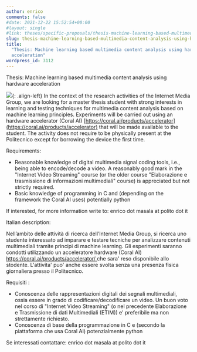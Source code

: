 ```yaml
---
author: enrico
comments: false
#date: 2021-12-22 15:52:54+00:00
#layout: single
#link: theses/specific-proposals/thesis-machine-learning-based-multimedia-content-analysis-using-hardware-acceleration/
slug: thesis-machine-learning-based-multimedia-content-analysis-using-hardware-acceleration
title:
  "Thesis: Machine learning based multimedia content analysis using hardware
  acceleration"
wordpress_id: 3112
---
```


Thesis: Machine learning based multimedia content analysis using hardware acceleration

![]({{site.baseurl}}/res/2021/12/coral_transparent_small.png){: .align-left} In the context of the research activities of the Internet Media Group, we are looking for a master thesis student with strong interests in learning and testing techniques for multimedia content analysis based on machine learning principles. Experiments will be carried out using an hardware accelerator (Coral AI) [](https://coral.ai/products/accelerator)[https://coral.ai/products/accelerator](https://coral.ai/products/accelerator) that will be made available to the student. The activity does not require to be physically present at the Politecnico except for borrowing the device the first time.

Requirements:

- Reasonable knowledge of digital multimedia signal coding tools, i.e., being able to encode/decode a video. A reasonably good mark in the "Internet Video Streaming" course (or the older course "Elaborazione e trasmissione di informazioni multimediali" course) is appreciated but not strictly required.
- Basic knowledge of programming in C and (depending on the framework the Coral AI uses) potentially python

If interested, for more information write to: enrico dot masala at polito dot it

Italian description:

Nell’ambito delle attività di ricerca dell’Internet Media Group, si ricerca uno studente interessato ad imparare e testare tecniche per analizzare contenuti multimediali tramite principi di machine learning. Gli esperimenti saranno condotti utilizzando un acceleratore hardware (Coral AI) [https://coral.ai/products/accelerator/ ](https://coral.ai/products/accelerator)che sara' reso disponibile allo stodente. L'attivita' puo' anche essere svolta senza una presenza fisica giornaliera presso il Politecnico.

Requisiti :

- Conoscenza delle rappresentazioni digitali dei segnali multimediali, ossia essere in grado di codificare/decodificare un video. Un buon voto nel corso di "Internet Video Streaming" (o nel precedente Elaborazione e Trasmissione di dati Multimediali (ETIM)) e' preferibile ma non strettamente richiesto.
- Conoscenza di base della programmazione in C e (secondo la piattaforma che usa Coral AI) potenzialmente python

Se interessati contattare: enrico dot masala at polito dot it
